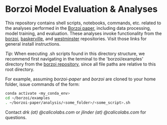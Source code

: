 # Borzoi Model Evaluation & Analyses

This repository contains shell scripts, notebooks, commands, etc. related to the analyses performed in the [Borzoi paper](https://www.biorxiv.org/content/10.1101/2023.08.30.555582v1), including data processing, model training, and evaluation. These analyses invoke functionality from the [borzoi](https://github.com/calico/borzoi.git), [baskerville](https://github.com/calico/baskerville.git), and [westminster](https://github.com/calico/westminster.git) repositories. Visit those links for general install instructions.

*Tip*: When executing .sh scripts found in this directory structure, we recommend first navigating in the terminal to the 'borzoi/examples' directory from the [borzoi repository](https://github.com/calico/borzoi), since all file paths are relative to this root directory.

For example, assuming *borzoi-paper* and *borzoi* are cloned to your home folder, issue commands of the form:
```sh
conda activate <my_conda_env>
cd ~/borzoi/examples
. ~/borzoi-paper/analysis/<some_folder>/<some_script>.sh
```

Contact *drk (at) @calicolabs.com* or *jlinder (at) @calicolabs.com* for questions.

